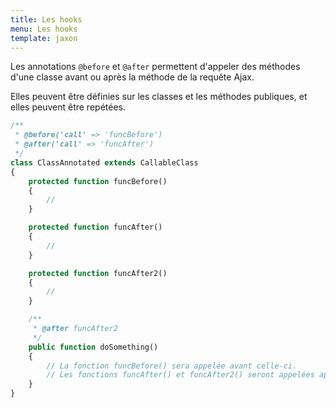 ```yaml
---
title: Les hooks
menu: Les hooks
template: jaxon
---
```


Les annotations `@before` et `@after` permettent d'appeler des méthodes d'une classe avant ou après la méthode de la requête Ajax.

Elles peuvent être définies sur les classes et les méthodes publiques, et elles peuvent être repétées.

```php
/**
 * @before('call' => 'funcBefore')
 * @after('call' => 'funcAfter')
 */
class ClassAnnotated extends CallableClass
{
    protected function funcBefore()
    {
        //
    }

    protected function funcAfter()
    {
        //
    }

    protected function funcAfter2()
    {
        //
    }

    /**
     * @after funcAfter2
     */
    public function doSomething()
    {
        // La fonction funcBefore() sera appelée avant celle-ci.
        // Les fonctions funcAfter() et funcAfter2() seront appelées après celle-ci.
    }
}
```
